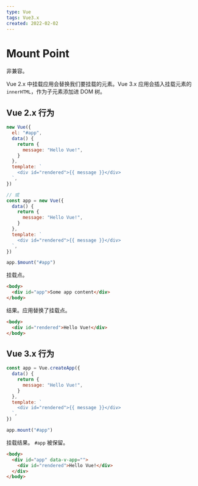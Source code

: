 ```yaml
---
type: Vue
tags: Vue3.x
created: 2022-02-02
---
```


# Mount Point

非兼容。

Vue 2.x 中挂载应用会替换我们要挂载的元素。Vue 3.x 应用会插入挂载元素的 `innerHTML`，作为子元素添加进 DOM 树。

## Vue 2.x 行为

```js
new Vue({
  el: "#app",
  data() {
    return {
      message: "Hello Vue!",
    }
  },
  template: `
    <div id="rendered">{{ message }}</div>
  `,
})

// 或
const app = new Vue({
  data() {
    return {
      message: "Hello Vue!",
    }
  },
  template: `
    <div id="rendered">{{ message }}</div>
  `,
})

app.$mount("#app")
```

挂载点。

```html
<body>
  <div id="app">Some app content</div>
</body>
```

结果。应用替换了挂载点。

```html
<body>
  <div id="rendered">Hello Vue!</div>
</body>
```

## Vue 3.x 行为

```js
const app = Vue.createApp({
  data() {
    return {
      message: "Hello Vue!",
    }
  },
  template: `
    <div id="rendered">{{ message }}</div>
  `,
})

app.mount("#app")
```

挂载结果。 `#app` 被保留。

```html
<body>
  <div id="app" data-v-app="">
    <div id="rendered">Hello Vue!</div>
  </div>
</body>
```

